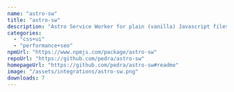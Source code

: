 ```yaml
---
name: "astro-sw"
title: "astro-sw"
description: "Astro Service Worker for plain (vanilla) Javascript files."
categories:
  - "css+ui"
  - "performance+seo"
npmUrl: "https://www.npmjs.com/package/astro-sw"
repoUrl: "https://github.com/pedra/astro-sw"
homepageUrl: "https://github.com/pedra/astro-sw#readme"
image: "/assets/integrations/astro-sw.png"
downloads: 7
---
```

